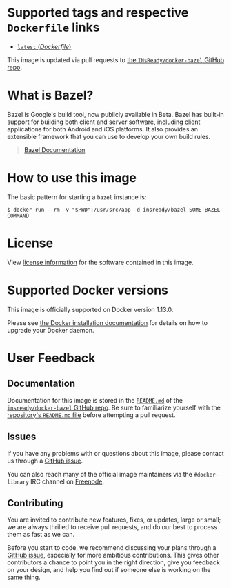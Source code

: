 # Supported tags and respective `Dockerfile` links

-	[`latest` (*Dockerfile*)](https://github.com/INsReady/docker-bazel/blob/master/dev/Dockerfile)

This image is updated via pull requests to [the `INsReady/docker-bazel` GitHub repo](https://github.com/INsReady/docker-bazel).


# What is Bazel?

Bazel is Google's build tool, now publicly available in Beta. Bazel has built-in support for building both client and server software, including client applications for both Android and iOS platforms. It also provides an extensible framework that you can use to develop your own build rules.

> [Bazel Documentation](https://bazel.build/docs/install.html)

# How to use this image

The basic pattern for starting a `bazel` instance is:

```console
$ docker run --rm -v "$PWD":/usr/src/app -d insready/bazel SOME-BAZEL-COMMAND
```

# License

View [license information](http://www.gnu.org/licenses/old-licenses/gpl-2.0.html) for the software contained in this image.

# Supported Docker versions

This image is officially supported on Docker version 1.13.0.

Please see [the Docker installation documentation](https://docs.docker.com/installation/) for details on how to upgrade your Docker daemon.

# User Feedback

## Documentation

Documentation for this image is stored in the [`README.md`](https://github.com/INsReady/docker-bazel/blob/master/README.md) of the [`insready/docker-bazel` GitHub repo](https://github.com/INsReady/docker-bazel). Be sure to familiarize yourself with the [repository's `README.md` file](https://github.com/docker-library/docs/blob/master/README.md) before attempting a pull request.

## Issues

If you have any problems with or questions about this image, please contact us through a [GitHub issue](https://github.com/INsReady/docker-bazel/issues).

You can also reach many of the official image maintainers via the `#docker-library` IRC channel on [Freenode](https://freenode.net).

## Contributing

You are invited to contribute new features, fixes, or updates, large or small; we are always thrilled to receive pull requests, and do our best to process them as fast as we can.

Before you start to code, we recommend discussing your plans through a [GitHub issue](https://github.com/INsReady/docker-bazel/issues), especially for more ambitious contributions. This gives other contributors a chance to point you in the right direction, give you feedback on your design, and help you find out if someone else is working on the same thing.
